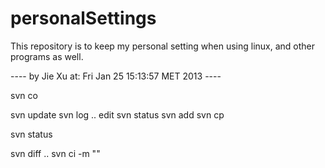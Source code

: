 personalSettings
================

This repository is to keep my personal setting when using linux, and other programs as well.

---- by Jie Xu at: Fri Jan 25 15:13:57 MET 2013  ---- 


svn co 


svn update
svn log
.. edit 
svn status
svn add
svn cp


svn status

svn diff ..
svn ci -m ""
